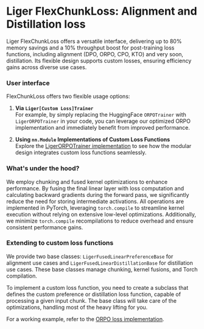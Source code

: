 # Liger FlexChunkLoss: Alignment and Distillation loss 

Liger FlexChunkLoss offers a versatile interface, delivering up to 80% memory savings and a 10% throughput boost for post-training loss functions, including alignment (DPO, ORPO, CPO, KTO) and very soon, distillation. Its flexible design supports custom losses, ensuring efficiency gains across diverse use cases.

### User interface

FlexChunkLoss offers two flexible usage options:  

1. **Via `Liger[Custom Loss]Trainer`**  
   For example, by simply replacing the HuggingFace `ORPOTrainer` with `LigerORPOTrainer` in your code, you can leverage our optimized ORPO implementation and immediately benefit from improved performance.  

2. **Using `nn.Module` Implementations of Custom Loss Functions**  
   Explore the [LigerORPOTrainer implementation](https://github.com/linkedin/Liger-Kernel/blob/main/src/liger_kernel/transformers/orpo_trainer.py) to see how the modular design integrates custom loss functions seamlessly.  

### What's under the hood?

We employ chunking and fused kernel optimizations to enhance performance. By fusing the final linear layer with loss computation and calculating backward gradients during the forward pass, we significantly reduce the need for storing intermediate activations. All operations are implemented in PyTorch, leveraging `torch.compile` to streamline kernel execution without relying on extensive low-level optimizations. Additionally, we minimize `torch.compile` recompilations to reduce overhead and ensure consistent performance gains.

### Extending to custom loss functions

We provide two base classes: `LigerFusedLinearPreferenceBase` for alignment use cases and `LigerFusedLinearDistillationBase` for distillation use cases. These base classes manage chunking, kernel fusions, and Torch compilation.

To implement a custom loss function, you need to create a subclass that defines the custom preference or distillation loss function, capable of processing a given input chunk. The base class will take care of the optimizations, handling most of the heavy lifting for you.

For a working example, refer to the [ORPO loss implementation](https://github.com/linkedin/Liger-Kernel/blob/main/src/liger_kernel/chunked_loss/orpo_loss.py).